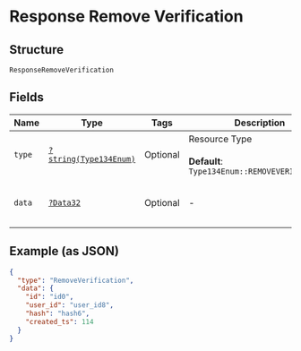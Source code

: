 
# Response Remove Verification

## Structure

`ResponseRemoveVerification`

## Fields

| Name | Type | Tags | Description | Getter | Setter |
|  --- | --- | --- | --- | --- | --- |
| `type` | [`?string(Type134Enum)`](../../doc/models/type-134-enum.md) | Optional | Resource Type<br><br>**Default**: `Type134Enum::REMOVEVERIFICATION` | getType(): ?string | setType(?string type): void |
| `data` | [`?Data32`](../../doc/models/data-32.md) | Optional | - | getData(): ?Data32 | setData(?Data32 data): void |

## Example (as JSON)

```json
{
  "type": "RemoveVerification",
  "data": {
    "id": "id0",
    "user_id": "user_id8",
    "hash": "hash6",
    "created_ts": 114
  }
}
```

